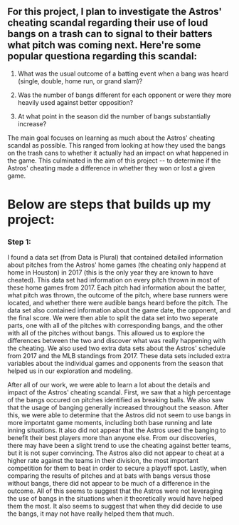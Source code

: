 ## For this project, I plan to investigate the Astros' cheating scandal regarding their use of loud bangs on a trash can to signal to their batters what pitch was coming next. Here're some popular questiona regarding this scandal:
  
1. What was the usual outcome of a batting event when a bang was heard (single, double, home run, or grand slam)?

2. Was the number of bangs different for each opponent or were they more heavily used against better opposition? 

3. At what point in the season did the number of bangs substantially increase? 

The main goal focuses on learning as much about the Astros' cheating scandal as possible. This ranged from looking at how they used the bangs on the trash cans to whether it actually had an impact on what happened in the game. This culminated in the aim of this project -- to determine if the Astros' cheating made a difference in whether they won or lost a given game.

# Below are steps that builds up my project:

### Step 1:
I found a data set (from Data is Plural) that contained detailed information about pitches from the Astros' home games (the cheating only happend at home in Houston) in 2017 (this is the only year they are known to have cheated). This data set had information on every pitch thrown in most of these home games from 2017. Each pitch had information about the batter, what pitch was thrown, the outcome of the pitch, where base runners were located, and whether there were audible bangs heard before the pitch. The data set also contained information about the game date, the opponent, and the final score. We were then able to split the data set into two seperate parts, one with all of the pitches with corresponding bangs, and the other with all of the pitches without bangs. This allowed us to explore the differences between the two and discover what was really happening with the cheating. We also used two extra data sets about the Astros' schedule from 2017 and the MLB standings from 2017. These data sets included extra variables about the individual games and opponents from the season that helped us in our exploration and modeling.

  After all of our work, we were able to learn a lot about the details and impact of the Astros' cheating scandal. First, we saw that a high percentage of the bangs occured on pitches identified as breaking balls. We also saw that the usage of banging generally increased throughout the season. After this, we were able to determine that the Astros did not seem to use bangs in more importatnt game moments, including both base running and late inning situations. It also did not appear that the Astros used the banging to benefit their best players more than anyone else. From our discoveries, there may have been a slight trend to use the cheating against better teams, but it is not super convincing. The Astros also did not appear to cheat at a higher rate against the teams in their division, the most important competition for them to beat in order to secure a playoff spot. Lastly, when comparing the results of pitches and at bats with bangs versus those without bangs, there did not appear to be much of a difference in the outcome. All of this seems to suggest that the Astros were not leveraging the use of bangs in the situations when it theoretically would have helped them the most. It also seems to suggest that when they did decide to use the bangs, it may not have really helped them that much.
